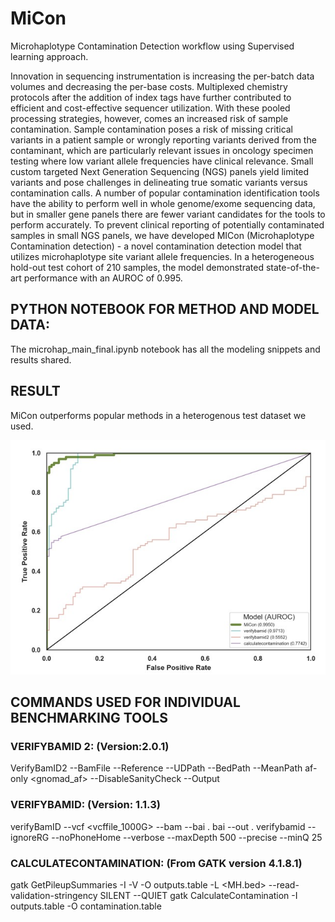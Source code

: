# MiCon
Microhaplotype Contamination Detection workflow using Supervised learning approach.

Innovation in sequencing instrumentation is increasing the per-batch data volumes and decreasing the per-base costs. Multiplexed chemistry protocols after the addition of index tags have further contributed to efficient and cost-effective sequencer utilization. With these pooled processing strategies, however, comes an increased risk of sample contamination. Sample contamination poses a risk of missing critical variants in a patient sample or wrongly reporting variants derived from the contaminant, which are particularly relevant issues in oncology specimen testing where low variant allele frequencies have clinical relevance. Small custom targeted Next Generation Sequencing (NGS) panels yield limited variants and pose challenges in delineating true somatic variants versus contamination calls. A number of popular contamination identification tools have the ability to perform well in whole genome/exome sequencing data, but in smaller gene panels there are fewer variant candidates for the tools to perform accurately. To prevent clinical reporting of potentially contaminated samples in small NGS panels, we have developed MICon (Microhaplotype Contamination detection) - a novel contamination detection model that utilizes microhaplotype site variant allele frequencies. In a heterogeneous hold-out test cohort of 210 samples, the model demonstrated state-of-the-art performance with an AUROC of 0.995. 

## PYTHON NOTEBOOK FOR METHOD AND MODEL DATA:
The microhap_main_final.ipynb notebook has all the modeling snippets and results shared. 

## RESULT
MiCon outperforms popular methods in a heterogenous test dataset we used. 

![alt text](https://github.com/jagadhesh89/MiCon/blob/main/AUROC.jpg)

## COMMANDS USED FOR INDIVIDUAL BENCHMARKING TOOLS

### VERIFYBAMID 2: (Version:2.0.1)
VerifyBamID2 --BamFile <bamFILE>--Reference <REFERENCEfile> --UDPath <gnomadfile> --BedPath <bedfile> --MeanPath af-only <gnomad_af> --DisableSanityCheck --Output <samplename>

### VERIFYBAMID: (Version: 1.1.3)
verifyBamID --vcf <vcffile_1000G> --bam <bamfile> --bai <bamfile>. bai --out <samplename>. verifybamid --ignoreRG --noPhoneHome --verbose --maxDepth 500 --precise --minQ 25

### CALCULATECONTAMINATION: (From GATK version 4.1.8.1)
gatk GetPileupSummaries -I <bamfile> -V <vcffile> -O outputs.table -L <MH.bed> --read-validation-stringency SILENT --QUIET
gatk CalculateContamination -I outputs.table -O contamination.table
